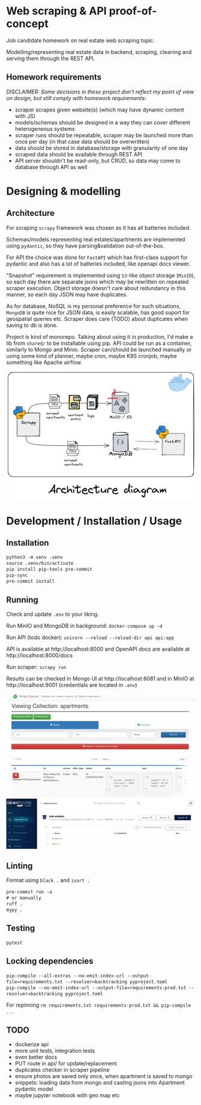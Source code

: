 # Web scraping & API proof-of-concept

Job candidate homework on real estate web scraping topic.

Modelling/representing real estate data in backend, scraping, cleaning and serving them through the REST API.

## Homework requirements

*DISCLAIMER: Some decisions in these project don't reflect my point of view on design, but still comply with homework requirements:*

- scraper scrapes given website(s) (which may have dynamic content with JS)
- models/schemas should be designed in a way they can cover different heterogeneous systems
- scraper runs should be repeatable, scraper may be launched more than once per day (in that case data should be overwritten)
- data should be stored in database/storage with granularity of one day
- scraped data should be available through REST API
- API server shouldn't be read-only, but CRUD, so data may come to database through API as well

# Designing & modelling

## Architecture

For scraping `scrapy` framework was chosen as it has all batteries included.

Schemas/models representing real estates/apartments are implemented using `pydantic`, so they have parsing&validation
out-of-the-box.

For API the choice was done for `FastAPI` which has first-class support for pydantic and also has a lot of batteries included, like openapi docs viewer.

"Snapshot" requirement is implemented using `S3`-like object storage (`MinIO`), so each day there are separate jsons
which may be rewritten on repeated scraper execution. Object storage doesn't care about redundancy in this manner, so
each day JSON may have duplicates.

As for database, NoSQL is my personal preference for such situations, `MongoDB` is quite nice for JSON data,
is easily scalable, has good suport for geospatial queries etc. Scraper does care (TODO) about duplicates when saving to db is done.

Project is kind of monorepo. Talking about using it in production, I'd make a lib from `shared/` to be installable using pip.
API could be run as a container, similarly to Mongo and Minio. Scraper can/should be launched manually or using some kind of planner,
maybe cron, maybe K8S cronjob, maybe something like Apache airflow.

![](./docs/architecture.png)

# Development / Installation / Usage

## Installation

```shell
python3 -m venv .venv
source .venv/bin/activate
pip install pip-tools pre-commit
pip-sync
pre-commit install
```

## Running

Check and update `.env` to your liking.

Run MinIO and MongoDB in background: `docker-compose up -d`

Run API (todo docker): `uvicorn --reload --reload-dir api api:app`

API is available at http://localhost:8000 and OpenAPI docs are available at http://localhost:8000/docs

Run scraper: `scrapy run`

Results can be checked in Mongo UI at http://localhost:8081 and in MinIO at http://localhost:9001 (credentials are located in `.env`)

![](./docs/mongo_ui.png)
![](./docs/minio.png)

## Linting

Format using `black .` and `isort .`

```shell
pre-commit run -a
# or manually
ruff .
mypy .
```

## Testing

```shell
pytest
```

## Locking dependencies

```shell
pip-compile --all-extras --no-emit-index-url --output-file=requirements.txt --resolver=backtracking pyproject.toml
pip-compile --no-emit-index-url --output-file=requirements-prod.txt --resolver=backtracking pyproject.toml
```

For repinning `rm requirements.txt requirements-prod.txt && pip-compile ...`

## TODO

- dockerize api
- more unit tests, integration tests
- even better docs
- PUT route in api/ for update/replacement
- duplicates checker in scraper pipeline
- ensure photos are saved only once, when apartment is saved to mongo
- snippets: loading data from mongo and casting jsons into Apartment pydantic model
- maybe jupyter notebook with geo map etc

